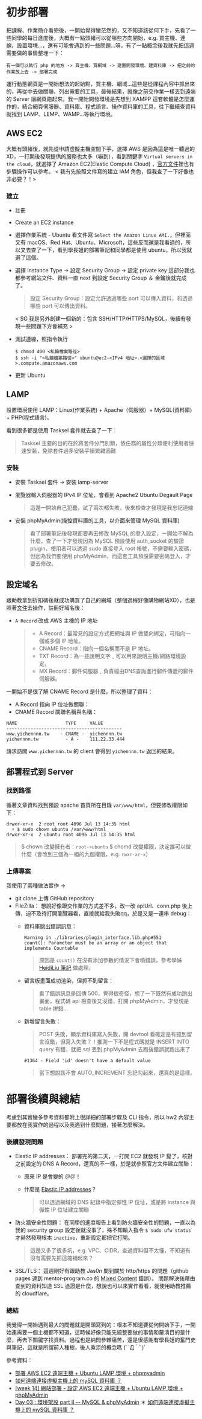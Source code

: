 # 初步部署
把課程、作業簡介看完後，一開始覺得蠻茫然的，又不知道該從何下手，先看了一些同學的每日進度後，大概有一點頭緒可以從哪些方向開始，e.g. 買主機、連線、設置環境...，還有可能會遇到的一些問題...等，有了一點概念後我就先把這週需要做的事情整理一下：

```
有一個可以執行 php 的地方 -> 買主機、買網域 -> 建置開發環境、建資料庫 -> 把之前的作業放上去 -> 部署完成
```

運行動態網頁是一開始想法的起始點，買主機、網域...這些是從課程內容中抓出來的，再從中去做關聯、列出需要的工具，最後結果，就像之前交作業一樣丟到遠端的 Server 讓網頁跑起來。我一開始開發環境是先想到 XAMPP 這套軟體是怎麼運作的，結合網頁伺服器、資料庫、程式語言、操作資料庫的工具，往下繼續查資料就找到 LAMP、LEMP、WAMP...等執行環境。


## AWS EC2
大概有頭緒後，就先從申請虛擬主機空間下手，選擇 AWS 是因為這是唯一聽過的 XD，一打開後發現提供的服務也太多（嚇到），看到關鍵字 `Virtual servers in the cloud`，就選擇了 Amazon EC2(Elastic Compute Cloud) ，[官方文件](https://aws.amazon.com/getting-started/hands-on/remotely-run-commands-ec2-instance-systems-manager/?nc1=h_ls)裡也有步驟操作可以參考。
< 我有先按照文件寫的建立 IAM 角色，但我查了一下好像也非必要？！>

### 建立
* 註冊
* Create an EC2 instance
* 選擇作業系統 - Ubuntu
  看文件寫 `Select the Amazon Linux AMI.`，但裡面又有 macOS、Red Hat、Ubuntu、Microsoft，這些反而還是我看過的，所以又去查了一下，看到學長姐的部署筆記和同學都是使用 ubuntu，所以我就選了這個。
* 選擇 Instance Type -> 設定 Security Group -> 設定 private key
  這部分我也都參考網站文件、資料一直 next 到設定 Security Group ＆ 金鑰後就完成了。
  > 設定 Security Group：設定允許透過哪些 port 可以傳入資料，和透過哪些 port 可以傳出資料。
  
  < SG 我是另外創建一個新的：包含 SSH/HTTP/HTTPS/MySQL，後續有發現一些問題下方會補充 >
* 測試連線，照指令執行
  ```
  $ chmod 400 <私鑰檔案路徑>
  $ ssh -i "<私鑰檔案路徑>" ubuntu@ec2-<IPv4 地址>.<選擇的區域>.compute.amazonaws.com
  ```
* 更新 Ubuntu

## LAMP
設置環境使用 LAMP：Linux(作業系統) + Apache（伺服器）+ MySQL(資料庫) + PHP(程式語言)。

看到很多都是使用 Tasksel 套件就去查了一下：
> Tasksel 主要的目的在於將套件分門別類，依任務的屬性分類便利使用者快速安裝，免除套件過多安裝手續繁雜困難

### 安裝
* 安裝 Tasksel 套件 -> 安裝 lamp-server

* 瀏覽器輸入伺服器的 IPv4 IP 位址，會看到 Apache2 Ubuntu Degault Page
  > 這邊一開始自己犯蠢，試了兩次都失敗，後來檢查才發現是我忘記連線
  
* 安裝 phpMyAdmin(操控資料庫的工具，以介面來管理 MySQL 資料庫)
  > 看了部署筆記後發現都要再去修改 MySQL 的登入設定，一開始不解為什麼，查了一下才發現因為 MySQL 預設使用 auth_socket 的驗證 plugin，使用者可以透過 sudo 直接登入 root 帳號，不需要輸入密碼，但因為我們要使用 phpMyAdmin，而這套工具預設需要密碼登入，才要去修改。


## 設定域名
跟助教拿到折扣碼後就成功購買了自己的網域（整個過程好像購物網站XD），也是照著[文件](https://docs.gandi.net/zh-hant/)去操作，註冊好域名後：
* `A Record` 改成 AWS 主機的 IP 地址

    > * A Record：最常見的設定方式把網址與 IP 做雙向綁定，可指向一個或多個 IP 地址。
    > * CNAME Record：指向一個名稱而不是 IP 地址。
    > * TXT Record：為一些說明文字﹐可以用來說明主機/網路環境設定。
    > * MX Record：郵件伺服器﹐負責經由DNS查詢進行郵件傳遞的郵件伺服器。

一開始不是很了解 CNAME Record 是什麼，所以整理了資料：
* A Record 指向 IP 位址做關聯：
* CNAME Record 關聯名稱與名稱：
```
NAME                  TYPE     VALUE
-------------------------------------------
www.yichennnn.tw    - CNAME -  yichennnn.tw
yichennnn.tw          - A -    111.22.33.444
```
請求訪問 `www.yichennnn.tw` 的 client 會得到 `yichennnn.tw` 返回的結果。

## 部署程式到 Server
### 找到路徑
循著文章資料找到預設 apache 首頁所在目錄 `var/www/html`，但要修改權限如下：
```
drwxr-xr-x  2 root root 4096 Jul 13 14:35 html
  ⬇ $ sudo chown ubuntu /var/www/html
drwxr-xr-x  2 ubuntu root 4096 Jul 13 14:35 html
```
> $ chown 改變擁有者：`root->ubuntu`
> $ chomd 改變權限，決定誰可以做什麼（會改到三個為一組的九個權限，e.g. `rwxr-xr-x`）

### 上傳專案
我使用了兩種做法實作 ->
* git clone 上傳 GitHub repository
* FileZilla：
  想說好像跟交作業的方式差不多，改一改 apiUrl、conn.php 後上傳，迫不及待打開瀏覽器看，直接就給我失敗qq，於是又是一連串 debug：
  * 資料庫跳出錯誤訊息：
    ```
    Warning in ./libraries/plugin_interface.lib.php#551
    count(): Parameter must be an array or an object that implements Countable
    ```
    > 原因是 `count()` 在沒有添加參數的情況下會噴錯誤，參考學姊 [HeidiLiu 筆記](https://hackmd.io/@Heidi-Liu/note-website-deployment) 做處理。


  * 留言板畫面成功渲染，但抓不到留言：
    > 看了錯誤訊息是回傳 500，覺得很奇怪，想了一下既然有成功跑出畫面，程式碼 api 檢查後又沒錯，打開 phpMyAdmin，才發現是 table 拼錯...

  * 新增留言失敗：
    > POST 失敗，顯示資料庫寫入失敗，開 devtool 看確定是有抓到留言沒錯，但寫入失敗？！推測一下不是程式碼就是 INSERT INTO query 有錯，就把 sql 丟到 phpMyAdmin 去跑後錯誤就跑出來了
    ```
    #1364 - Field 'id' doesn't have a default value
    ```
    > 當下想說該不會 AUTO_INCREMENT 忘記勾起來，還真的是這樣。


# 部署後續與總結
考慮到其實蠻多參考資料都附上很詳細的部署步驟及 CLI 指令，所以 hw2 內容主要都放在我實作的過程以及我遇到什麼問題，接著怎麼解決。

### 後續發現問題
* Elastic IP addresses：
部署完的第二天，一打開 EC2 就發現 IP 變了，核對之前設定的 DNS A Record，還真的不一樣，於是就參照官方文件建立關聯：
  * 原來 IP 是會變的 ＠＠！
  * 什麼是 [Elastic IP addresses](https://docs.aws.amazon.com/AWSEC2/latest/UserGuide/elastic-ip-addresses-eip.html)？

    > 可以透過網域的 DNS 紀錄中指定彈性 IP 位址，或是將 instance 與 彈性 IP 位址建立關聯

* 防火牆安全性問題：
在同學的進度報告上看到防火牆安全性的問題，一直以為我的 security group 設定後就沒事了，殊不知輸入指令 `$ sudo ufw status` 才赫然發現根本 `inactive`，重新設定都把它打開。

  > 這邊又多了很多坑，e.g. VPC、CIDR，查過資料但不太懂，不知道有沒有需要先把這塊補起來？

* SSL/TLS：
這週剛好有跟助教 Jas0n 問到關於 http/https 的問題（github pages 連到 mentor-program.co 的 [Mixed Content](https://web.dev/fixing-mixed-content/) 錯誤）。
問題解決後藉由查到的資料知道 SSL 憑證是什麼，想說也可以來實作看看，就使用助教推薦的 cloudflare。

### 總結
我覺得一開始遇到最大的問題就是開頭寫到的：根本不知道要從何開始下手，一開始連需要一個主機都不知道，這時候好像只能先統整要做的事情和釐清目的是什麼，再去下關鍵字找資料。過程也是納悶參雜痛苦，還是很感謝有學長姐的奮鬥史與筆記，這就是所謂前人種樹，後人乘涼的概念嗎 (ﾟ´Д｀ﾟ)ﾟ


參考資料：
* [部署 AWS EC2 遠端主機 + Ubuntu LAMP 環境 + phpmyadmin](https://github.com/Lidemy/mentor-program-2nd-yuchun33/issues/15)
* [如何遠端連接虛擬主機上的 mySQL 資料庫 ？](https://github.com/Lidemy/mentor-program-2nd-futianshen/issues/33)
* [[week 14] 網站部署 - 設定 AWS EC2 遠端主機 + Ubuntu LAMP 環境 + phpMyAdmin](https://hackmd.io/@Heidi-Liu/note-website-deployment)
* [Day 03 : 環境架設 part II -- MySQL & phpMyAdmin](https://ithelp.ithome.com.tw/articles/10216815)
＊ [如何遠端連接虛擬主機上的 mySQL 資料庫 ？](https://github.com/Lidemy/mentor-program-2nd-futianshen/issues/33)